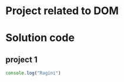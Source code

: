 # Project related to DOM

# Solution code

## project 1
 
 ```javascript
console.log("Ragini")

 ```
